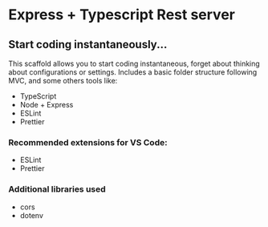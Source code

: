 # Express + Typescript Rest server

## Start coding instantaneously...

This scaffold allows you to start coding instantaneous, forget about thinking about configurations or settings. Includes a basic folder structure following MVC, and some others tools like:

- TypeScript
- Node + Express
- ESLint
- Prettier

### Recommended extensions for VS Code:

- ESLint
- Prettier

### Additional libraries used

- cors
- dotenv
